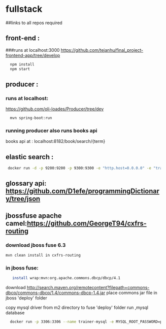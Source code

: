 # fullstack
##links to all repos required


## front-end : 
###runs at localhost:3000
https://github.com/tejanhu/final_project-frontend-app/tree/develop
```bash
  npm install
  npm start
```

## producer : 
### runs at localhost:
https://github.com/oli-loades/Producer/tree/dev
```bash
  mvn spring-boot:run
```
### running producer also runs books api
books api at : localhost:8182/book/search/{term}

## elastic search :     
```bash
 docker run -d -p 9200:9200 -p 9300:9300 -e "http.host=0.0.0.0" -e "transport.host=0.0.0.0" docker.elastic.co/elasticsearch/elasticsearch:6.3.0
 ```

## glossary api: https://github.com/D1efe/programmingDictionary/tree/json

## jbossfuse apache camel:https://github.com/GeorgeT94/cxfrs-routing

### download jboss fuse 6.3
```bash
mvn clean install in cxfrs-routing
  ```


### in jboss fuse:
```bash
   install wrap:mvn:org.apache.commons.dbcp/dbcp/4.1
   ```
download http://search.maven.org/remotecontent?filepath=commons-dbcp/commons-dbcp/1.4/commons-dbcp-1.4.jar
place commons jar file in jboss 'deploy' folder

copy mysql driver from m2 directory to fuse 'deploy' folder
run ,mysql database
```bash
  docker run -p 3306:3306 --name trainer-mysql -e MYSQL_ROOT_PASSWORD=password -e MYSQL_DATABASE=trainer -e MYSQL_USER=trainer_user -e  MYSQL_PASSWORD=trainer_pass -d mysql:5.6
  ```






